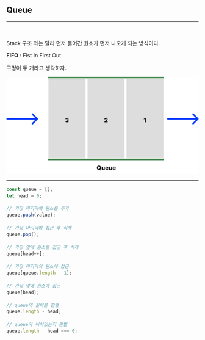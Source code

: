 <!-- @format -->

## Queue

---

<br/>

Stack 구조 와는 달리 먼저 들어간 원소가 먼저 나오게 되는 방식이다.

**FIFO** : Fist In First Out

구멍이 두 개라고 생각하자.

<img src="./images/Queue.png">

---

```js
const queue = [];
let head = 0;

// 가장 마지막에 원소를 추가
queue.push(value);

// 가장 마지막에 접근 후 삭제
queue.pop();

// 가장 앞에 원소를 접근 후 삭제
queue[head++];

// 가장 마지막의 원소에 접근
queue[queue.length - 1];

// 가장 앞에 원소에 접근
queue[head];

// queue의 길이를 판별
queue.length - head;

// queue가 비어있는지 판별
queue.length - head === 0;
```
